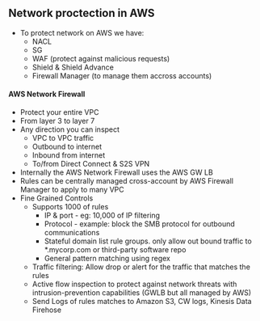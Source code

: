 ## Network proctection in AWS

- To protect network on AWS we have:
    - NACL
    - SG
    - WAF (protect against malicious requests)
    - Shield & Shield Advance
    - Firewall Manager (to manage them accross accounts)

#### AWS Network Firewall
- Protect your entire VPC
- From layer 3 to layer 7
- Any direction you can inspect
    - VPC to VPC traffic
    - Outbound to internet
    - Inbound from internet
    - To/from Direct Connect & S2S VPN
- Internally the AWS Network Firewall uses the AWS GW LB
- Rules can be centrally managed cross-account by AWS Firewall Manager to apply to many VPC
- Fine Grained Controls
    - Supports 1000 of rules
        - IP & port - eg: 10,000 of IP filtering
        - Protocol - example: block the SMB protocol for outbound communications
        - Stateful domain list rule groups. only allow out bound traffic to *.mycorp.com or third-party software repo
        - General pattern matching using regex
    - Traffic filtering: Allow drop or alert for the traffic that matches the rules
    - Active flow inspection to protect against network threats with intrusion-prevention capabilities (GWLB but all managed by AWS)
    - Send Logs of rules matches to Amazon S3, CW logs, Kinesis Data Firehose